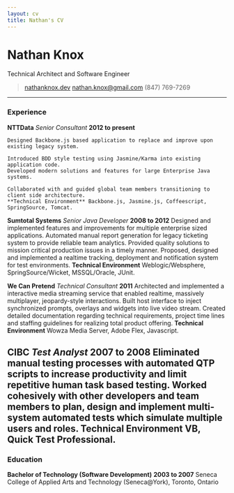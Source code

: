 ```yaml
---
layout: cv
title: Nathan's CV
---
```

# Nathan Knox
Technical Architect and Software Engineer

> [nathanknox.dev](https://nathanknox.dev)
> [nathan.knox@gmail.com](mailto:nathan.knox@gmail.com)
> (847) 769-7269

------

### Experience

**NTTData** *Senior Consultant* __2012 to present__

	Designed Backbone.js based application to replace and improve upon
	existing legacy system.

	Introduced BDD style testing using Jasmine/Karma into existing application code.
	Developed modern solutions and features for large Enterprise Java systems.
	
	Collaborated with and guided global team members transitioning to client side architecture.
	**Technical Environment** Backbone.js, Jasmine.js, Coffeescript, SpringSource, Tomcat.

**Sumtotal Systems** *Senior Java Developer* __2008 to 2012__
	Designed and implemented features and improvements for multiple enterprise sized applications.
	Automated manual report generation for legacy ticketing system to provide reliable team analytics.
	Provided quality solutions to mission critical production issues in a timely manner.
	Proposed, designed and implemented a realtime tracking, deployment and notification system for test environments.
	**Technical Environment** Weblogic/Websphere, SpringSource/Wicket, MSSQL/Oracle, JUnit.

**We Can Pretend** *Technical Consultant* __2011__
	Architected and implemented a interactive media streaming service that enabled realtime, massively multiplayer, jeopardy-style interactions.
	Built host interface to inject synchronized prompts, overlays and widgets into live video stream.
	Created detailed documentation regarding technical requirements, project time lines and staffing guidelines for realizing total product offering.
	**Technical Environment** Wowza Media Server, Adobe Flex, Javascript. 
<!--
**Redline Distribution** *Web Application Developer* __2008__ 
	Wrote a versatile Java EE based, database-driven, e-commerce system for the real time sale, processing and shipping of products available from external distributors such as Baker-Taylor and DeepDiscount.
	The system interfaced with external distributors to ensure current inventory, status and price and used AJAX rich components to improve usability, convenience and efficiency.
	**Technical Environment** JBoss, Seam, MySQL, Hibernate, JSF, RichFaces, EJB.
-->

**CIBC** *Test Analyst* __2007 to 2008__
	Eliminated manual testing processes with automated QTP scripts to increase productivity and limit repetitive human task based testing.
	Worked cohesively with other developers and team members to plan, design and implement multi-system automated tests which simulate multiple users and roles.
	**Technical Environment** VB, Quick Test Professional.
------

### Education

**Bachelor of Technology (Software Development)** __2003 to 2007__
	Seneca College of Applied Arts and Technology (Seneca@York), Toronto, Ontario




<!-- ### Footer

Last updated: May 2013 -->



